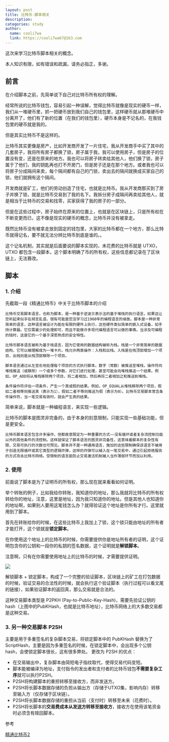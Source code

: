 ```yaml
---
layout: post
title: 比特币-脚本相关
description:
categories: study
author:
  name: cooli7wa
  link: https://cooli7wa67@163.com
---
```

这次来学习比特币脚本相关的概念。

本人知识有限，如有错误和疏漏，请务必指正，多谢。


## 前言

在介绍脚本之前，先简单说下自己对比特币所有权的理解。

经常所说的比特币钱包，容易引起一种误解，觉得比特币就像是现实的硬币一样，我们从一堆硬币里，抓一把硬币放到我们自己的钱包里，这样硬币就从那堆硬币中分离开了，他们有了新的位置（在我们的钱包里），硬币本身是不记名的，在我钱包里的硬币就是我的。

但是其实比特币不是这样的。

比特币其实更像是房产，比如开发商开发了一片住宅，我从开发商手中买了其中的几套房子，我将所有房子都换了锁，房子属于我，我可以使用房子，但是房子的位置没有变，还是在原来的地方。我也可以将房子转卖给其他人，他们换了锁，房子属于了他们，我的钥匙再也打不开房门，但是房子还是在那个地方。或者我也可以将房子分成隔间来卖，每个隔间都有自己的门锁，卖出去的隔间就换成买家自己的锁，他们就拥有这个隔间。

开发商就是矿工，他们的劳动创造了住宅，也就是比特币。我从开发商那买到了房子并换了锁，就是比特币交易到了我的名下。我拆分房子成隔间再卖给其他人，就是相当于比特币的交易和找零，买家获得了我的房子的一部分。

但是在这些过程中，房子始终在原来的位置上，也就是在区块链上，只是所有权在不断变更而已，这不像是现实的硬币的概念，比特币并没有被拿走。

既然比特币没有被拿走放到固定的钱包里，大家的比特币都在一个地方，那么比特币就得记名，要不就无法分辨比特币到底是谁的。。

这个记名机制，其实就是后面要说的脚本实现的，未花费的比特币就是 UTXO， UTXO 都包含一段脚本，这个脚本明确了币的所有权，这些信息都记录在了区块链上，无法篡改。



## 脚本

### 1. 介绍

先截取一段《精通比特币》中关于比特币脚本的介绍

```
比特币交易脚本语言，也称为脚本，是一种基于逆波兰表示法的基于堆栈的执行语言。如果这让您听起来似乎在胡言乱语，很有可能是您没学习过1960年的编程语言的缘故。脚本是一种非常简单的语言，这种语言被设计为能在有限的硬件上执行，这些硬件类似简单的嵌入式设备，如手持计算器。它仅需最少的处理即可，而且不能做许多现代编程语言可以做的事情。当涉及可编程的钱时，这是它的一个基于深思熟虑的安全特性。

比特币脚本语言被称为基于栈语言，因为它使用的数据结构被称为栈。栈是一个非常简单的数据结构，它可以被理解成为一堆卡片。栈允许两类操作：入栈和出栈。入栈是在栈顶部增加一个项目，出栈则是从栈顶部移除一个项目。

脚本语言通过从左至右地处理每个项目的方式执行脚本。数字（常数）被推送至堆栈，操作符向堆栈推送（或移除）一个或多个参数，对它们进行处理，甚至可能会向堆栈推送一个结果。例如，OP_ADD将从堆栈移除两个项目，将二者相加，然后再将二者相加之和推送到堆栈。

条件操作符评估一项条件，产生一个真或假的结果。例如，OP_EQUAL从堆栈移除两个项目，假如二者相等则推送真（表示为1），假如二者不等则推送为假（表示为0）。比特币交易脚本常含条件操作符，当一笔交易有效时，就会产生真的结果。
```

简单来说，脚本就是一种编程语言，来实现一些逻辑。

比特币的脚本是图灵非完备的，由于本身的刻意限制，只能实现一些基础功能，但是更安全。

```
比特币脚本语言包含许多操作，但都故意限定为一种重要的方式——没有循环或者复杂流控制功能以外的其他条件的流控制。这样就保证了脚本语言的图灵非完备性，这意味着脚本的复杂性有限，交易可执行的次数也可预见。脚本并不是一种通用语言，施加的这些限制确保该语言不被用于创造无限循环或其它类型的逻辑炸弹，这样的炸弹可以植入在一笔交易中，通过引起拒绝服务的方式攻击比特币网络。受限制的语言能防止交易激活机制被人当作薄弱环节而加以利用。
```

### 2. 使用

前面说了脚本是为了证明币的所有权，那么现在就来看看如何证明。

举个转账的例子，比如我给你转账，我知道你的地址，那么我就将比特币的所有权转给你的地址，注意，这里是地址，因为我只知道你的地址。但是其他人也知道你的地址啊，如果别人要用这笔钱怎么办？就得验证这个地址是你所有才行。这里就用到了脚本。

首先在转账给你的时候，在这些比特币上我加上了锁，这个锁只能由地址的所有者才能打开，这个锁就是**锁定脚本**。

在你使用这个地址上的比特币的时候，你需要提供你是地址所有者的证明，这个证明包含你的公钥和一段你的私钥的签名数据，这个证明就是**解锁脚本**。

注意啊，只有在你需要使用地址上的比特币的时候，才需要提供证明。

![]({{site.baseurl}}/images/md/script_0.png)

解锁脚本 + 锁定脚本，构成了一个完整的验证脚本，区块链上的矿工在打包数据的时候，验证交易的合法性的时候，就会执行这个验证脚本（执行过程可以看文尾的链接），如果验证脚本的返回真，那么交易就是合法的。

这种交易脚本类型是 P2PKH (Pay-to-Public-Key-Hash)，需要先验证公钥的 hash（上图中的PubKHash，也就是比特币地址），比特币网络上的大多数交易都是这种交易。



### 3. 另一种交易脚本 P2SH

主要是用于多重签名的复杂脚本交易，将锁定脚本中的 PubKHash 替换为了 ScriptHash，主要是因为多重签名的时候，在锁定脚本中，会出现多个公钥 hash，会使锁定脚本很长，这有很多弊处。
更改为 P2SH 的优点：

- 在交易输出中，复杂脚本由简短电子指纹取代，使得交易代码变短。
- 脚本能被编译为地址，支付指令的发出者和支付者的比特币钱包**不需要复杂工序**就可以执行P2SH。
- P2SH将构建脚本的重担转移至接收方，而非发送方。
- P2SH将长脚本数据存储的负担从输出方（存储于UTXO集，影响内存）转移至输入方（仅存储于区块链）。
- P2SH将长脚本数据存储的重担从当前（支付时）转移至未来（花费时）。
- P2SH将长脚本的**交易费成本从发送方转移至接收方**，接收方在使用该笔资金时必须含有赎回脚本。



参考

[精通比特币2](http://book.8btc.com/books/6/masterbitcoin2cn/_book/ch07.html)<script type="text/javascript" src="https://cdn.mathjax.org/mathjax/latest/MathJax.js?config=default"></script>
